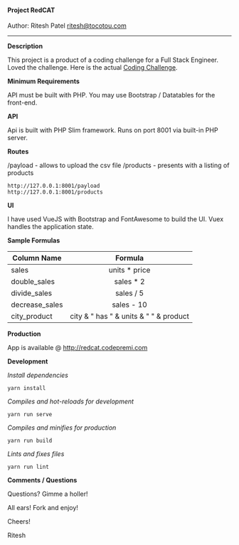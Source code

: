 #### Project RedCAT

Author: Ritesh Patel
ritesh@tocotou.com

---

**Description**

This project is a product of a coding challenge for a Full Stack Engineer. Loved the challenge. Here is the actual [Coding Challenge](Requirements.pdf).

**Minimum Requirements**

API must be built with PHP. You may use Bootstrap / Datatables for the front-end. 

**API**

Api is built with PHP Slim framework. Runs on port 8001 via built-in PHP server.

**Routes**

/payload - allows to upload the csv file
/products - presents with a listing of products

```
http://127.0.0.1:8001/payload 
http://127.0.0.1:8001/products
```

**UI**

I have used VueJS with Bootstrap and FontAwesome to build the UI. Vuex handles the application state. 

**Sample Formulas**

| Column Name        | Formula  |
| ------------- |:-------------:|
| sales      | units * price |
| double_sales      | sales * 2 |
| divide_sales | sales / 5      |
| decrease_sales | sales - 10 |
| city_product | city & " has " & units & " " & product|

**Production**

App is available @ http://redcat.codepremi.com

**Development**

*Install dependencies*

```
yarn install
```

*Compiles and hot-reloads for development*
```
yarn run serve
```

*Compiles and minifies for production*
```
yarn run build
```

*Lints and fixes files*
```
yarn run lint
```

**Comments / Questions**

Questions? Gimme a holler! 

All ears! Fork and enjoy!

Cheers!

Ritesh